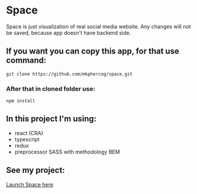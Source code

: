 # Space

Space is just visualization of real social media website. Any changes will not be saved, because app doesn't have backend side.

## If you want you can copy this app, for that use command:

```
git clone https://github.com/mkphercog/space.git
```

### After that in cloned folder use:

```
npm install
```

## In this project I'm using:

- react (CRA)
- typescript
- redux
- preprocessor SASS with methodology BEM

## See my project:

[Launch Space here](https://mkphercog.github.io/space/#/)
